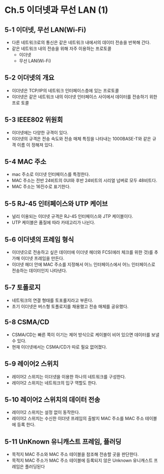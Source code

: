 # Ch.5 이더넷과 무선 LAN (1)

## 5-1 이더넷, 무선 LAN(Wi-Fi)

- 다른 네트워크로의 통신은 같은 네트워크 내에서의 데이터 전송을 반복해 간다.
- 같은 네트워크 내의 전송을 위해 자주 이용하는 프로토콜
    - 이더넷
    - 무선 LAN(Wi-Fi)

## 5-2 이더넷의 개요

- 이더넷은 TCP/IP의 네트워크 인터페이스층에 있는 프로토콜
- 이더넷은 같은 네트워크 내의 이더넷 인터페이스 사이에서 데이터를 전송하기 위한 프로
토콜

## 5-3 IEEE802 위원회

- 이더넷에는 다양한 규격이 있다.
- 이더넷의 규격은 전송 속도와 전송 매체 특징을 나타내는 1000BASE-T와 같은 규격 이름
이 정해져 있다.

## 5-4 MAC 주소

- mac 주소로 이더넷 인터페이스를 특정한다.
- MAC 주소는 전반 24비트의 0UI와 후반 24비트의 시리얼 넘버로 모두 48비트다.
- MAC 주소는 16진수로 표기한다.

## 5-5 RJ-45 인터페이스와 UTP 케이브

- 널리 이용되는 이더넷 규격은 RJ-45 인터페이스와 JTP 케이블이다.
- UTP 케이블은 품질에 따라 카테고리가 나뉜다.

## 5-6 이더넷의 프레임 형식

- 이더넷으로 전송하고 싶은 데이터에 이더넷 헤더와 FCS(에러 체크를 위한 것)를 추가해 이더넷 프레임을 만든다.
- 이더넷 헤더 안에 MAC 주소를 지정해서 어느 인터페이스에서 어느 인터페이스로 전송하는 데이터인지 나타낸다.

## 5-7 토폴로지

- 네트워크의 연결 형태를 토포롤지라고 부른다.
- 초기 이더넷은 버스형 토폴로지를 채용했고 전송 매체를 공유했다.

## 5-8 CSMA/CD

- CSMA/CD는 빠른 쪽이 이기는 제어 방식으로 케이블이 비어 있으면 데이터를 보낼 수 있다.
- 현재 이더넷에서는 CSMA/CD가 따로 필요 없어졌다.

## 5-9 레이어2 스위치

- 레이어2 스위치는 이더넷을 이용한 하나의 네트워크를 구성한다.
- 레이어2 스위치는 네트워크의 입구 역할도 한다.

## 5-10 레이어2 스위치의 데이터 전송

- 레이어2 스위치는 설정 없이 동작한다.
- 레이어2 스위치는 수신한 이더넷 프레임의 출발지 MAC 주소를 MAC 주소 테이블에 등록
한다.

## 5-11 UnKnown 유니캐스트 프레임, 플러딩

- 목적지 MAC 주소와 MAC 주소 테이블을 참조해 전송할 곳을 판단한다.
- 목적지 MAC 주소가 MAC 주소 테이블에 등록되지 않은 Unknown 유니캐스트 프레임은
플러딩된다
